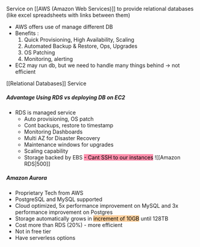 Service on [[AWS (Amazon Web Services)]] to provide relational databases (like excel spreadsheets with links between them)
- AWS offers use of manage different DB
- Benefits : 
	1. Quick Provisioning, High Availability, Scaling
	2. Automated Backup & Restore, Ops, Upgrades
	3. OS Patching
	4. Monitoring, alerting
- EC2 may run db, but we need to handle many things behind -> not efficient

[[Relational Databases]] Service
##### Advantage Using RDS vs deploying DB on EC2
- RDS is managed service
	- Auto provisioning, OS patch
	- Cont backups, restore to timestamp
	- Monitoring Dashboards
	- Multi AZ for Disaster Recovery
	- Maintenance windows for upgrades
	- Scaling capability
	- Storage backed by EBS
<mark style="background: #FF5582A6;">- Cant SSH to our instances</mark>
![[Amazon RDS|500]]

##### Amazon Aurora
- Proprietary Tech from AWS
- PostgreSQL and MySQL supported
- Cloud optimized, 5x performance improvement on MySQL and 3x performance improvement on Postgres
- Storage automatically grows in <mark style="background: #FFB86CA6;">increment of 10GB</mark> until 128TB
- Cost more than RDS (20%) - more efficient
- Not in free tier
- Have serverless options